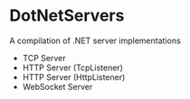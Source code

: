 # DotNetServers
A compilation of .NET server implementations
* TCP Server
* HTTP Server (TcpListener)
* HTTP Server (HttpListener)
* WebSocket Server